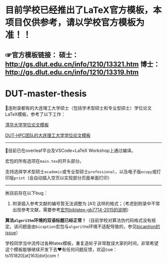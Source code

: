 # 目前学校已经推出了LaTeX官方模板，本项目仅供参考，请以学校官方模板为准！！
☞官方模板链接：
硕士：http://gs.dlut.edu.cn/info/1210/13321.htm
博士：http://gs.dlut.edu.cn/info/1210/13319.htm
---
# DUT-master-thesis
📕连附录都有的大连理工大学硕士（包括学术型硕士和专业型硕士）学位论文LaTeX模板，参考了以下工作：

[清华大学学位论文模板](https://github.com/tuna/thuthesis)

[DUT-HPC团队的大连理工大学学位论文模板](https://github.com/DUT-HPC/DUT-TEX-TEMPLATE)

---

💯目前已在overleaf平台及VSCode+LaTeX Workshop上通过编译。

宏包的所有选项在`main.tex`的开头部分。

支持选择学术型硕士`academic`或专业型硕士`professional`，以及电子版`ecopy`或打印版`print`（会自动插入空页以实现部分页面单面打印）

---

🈚目前存在以下bug：

1.  附录插入参考文献的编号暂无法调整为 \[A1\] 这样的格式；（考虑到附录中不常出现参考文献，需要参考[宏包biblatex-gb7714-2015的说明](https://mirror-hk.koddos.net/CTAN/macros/latex/contrib/biblatex-contrib/biblatex-gb7714-2015/biblatex-gb7714-2015.pdf)）

**算法`algorithm`环境的双语标题已经正常！**（目前学校对算法伪代码格式没有规定。该问题是由`bicaption`宏包与`algorithm`环境不适配导致的，参见[bicaption的issue](https://gitlab.com/axelsommerfeldt/caption/-/issues/158)）

学校同学当中流传过各种latex模板，重复造轮子非常耽误大家的时间，非常希望这个模板能够继续开发下去♥有任何问题反馈，欢迎cue：ts151820\[at\]163\[dot\]com！
